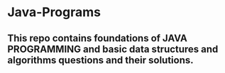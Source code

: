 # Java-Programs
## This repo contains foundations of **JAVA PROGRAMMING** and basic **data structures and algorithms** questions and their solutions.
